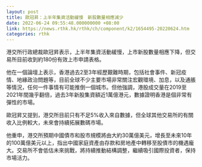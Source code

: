 ```yaml
---
layout: post
title: 歐冠昇：上半年集資活動緩慢　新股數量相應減少
date: 2022-06-24 09:55:48.000000000 +08:00
link: https://news.rthk.hk/rthk/ch/component/k2/1654495-20220624.htm
categories: rthk
---
```


港交所行政總裁歐冠昇表示，上半年集資活動緩慢，上市新股數量相應下降，但交易所目前收到約180份有效上市申請表格。

他在一個論壇上表示，香港過去2至3年經歷艱難時期，包括社會事件、新冠疫情、地緣政治問題等，目前全球不少主要市場非常關注宏觀環境、加息，以及通脹等情況，任何一件事情有可能推倒一個城市。但他強調，港股成交量在2019至2021年間幾乎翻倍，過去3年新股集資額近1萬億港元，數據證明香港是個非常有彈性的市場。

歐冠昇又提到，港交所目前只有不足5%收入來自數據，但全球其他交易所的有關收入比例較大，未來會持續拓展數碼市場。

他重申，港交所預期中國債市和股市規模將由大約30萬億美元，增長至未來10年的100萬億美元以上，指出中國家庭資產由存款和房地產中轉移至股債市的機遇龐大。交易所不會低估未來挑戰，將持續推動結構調整，繼續吸引國際投資者，保持市場活力。
